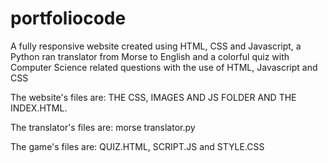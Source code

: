 # portfoliocode
A fully responsive website created using HTML, CSS and Javascript, a Python ran translator from Morse to English and a colorful quiz with Computer Science related questions with the use of HTML, Javascript and CSS

The website's files are: THE CSS, IMAGES AND JS FOLDER AND THE INDEX.HTML.

The translator's files are: morse translator.py

The game's files are: QUIZ.HTML, SCRIPT.JS and STYLE.CSS




























































